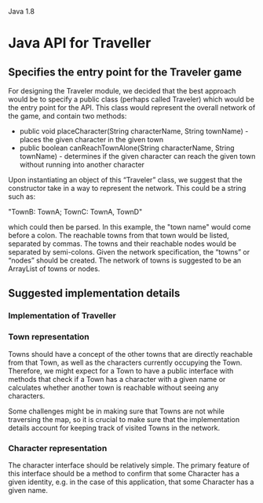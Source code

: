 Java 1.8

# Java API for Traveller

## Specifies the entry point for the Traveler game

For designing the Traveler module, we decided that the best approach would be to specify a public class (perhaps called Traveler) which would be the entry point for the API. This class would represent the overall network of the game, and contain two methods: 

- public void placeCharacter(String characterName, String townName) - places the given character in the given town
- public boolean canReachTownAlone(String characterName, String townName) - determines if the given character can reach the given town without running into another character

Upon instantiating an object of this “Traveler” class, we suggest that the constructor take in a way to represent the network. This could be a string such as:

"TownB: TownA; TownC: TownA, TownD"

which could then be parsed. In this example, the "town name" would come before a colon. The reachable towns from that town would be listed, separated by commas. The towns and their reachable nodes would be separated by semi-colons. Given the network specification, the “towns” or “nodes” should be created. The network of towns is suggested to be an ArrayList of towns or nodes. 

## Suggested implementation details
### Implementation of Traveller


### Town representation
Towns should have a concept of the other towns that are directly reachable from that Town, as well as the characters currently occupying the Town. Therefore, we might expect for a Town to have a public interface with methods that check if a Town has a character with a given name or calculates whether another town is reachable without seeing any characters.  
  
Some challenges might be in making sure that Towns are not while traversing the map, so it is crucial to make sure that the implementation details account for keeping track of visited Towns in the network.

### Character representation
The character interface should be relatively simple. The primary feature of this interface should be a method to confirm that some Character has a given identity, e.g. in the case of this application, that some Character has a given name.  
